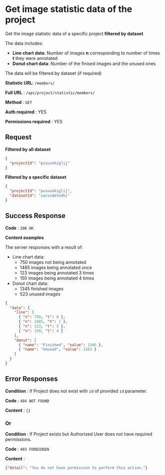 # Get **image** statistic data of the project

Get the image statistic data of a specific project __filtered by dataset__

The data includes:
* __Line chart data__: Number of images **n** corresponding to number of times **t** they were annotated
* __Donut chart data__: Number of the finised images and the unused ones

The data will be filtered by dataset (if required)

**Statistic URL**: `/members/`

**Full URL** : `/api/project/statistic/members/`

**Method** : `GET`

**Auth required** : YES

**Permissions required** : YES

## Request
**Filtered by all dataset**
```json
{
  "projectId": "pususokiglij"
}
```
**Filtered by a specific dataset**
```json
{
  "projectId": "pususokiglij",
  "datasetId": "sacvidetodki"
}
```

## Success Response

**Code** : `200 OK`

**Content examples**

The server responses with a result of:
* Line chart data:
  * 750 images not being annotated
  * 1485 images being annotated once
  * 123 images being annotated 3 times
  * 150 images being annotated 4 times
* Donut chart data:
  * 1345 finished images
  * 523 unused images

```json
{
  "data": {
    "line": [
      { "n": 750, "t": 0 },
      { "n": 1485, "t": 1 },
      { "n": 123, "t": 3 },
      { "n": 150, "t": 4 }
    ],
    "donut": [
      { "name": "Finished", "value": 1345 },
      { "name": "Unused", "value": 1163 }
    ]
  }
}
```

## Error Responses

**Condition** : If Project does not exist with `id` of provided `id` parameter.

**Code** : `404 NOT FOUND`

**Content** : `{}`

### Or

**Condition** : If Project exists but Authorized User does not have required
permissions.

**Code** : `403 FORBIDDEN`

**Content** :

```json
{"detail": "You do not have permission to perform this action."}
```

